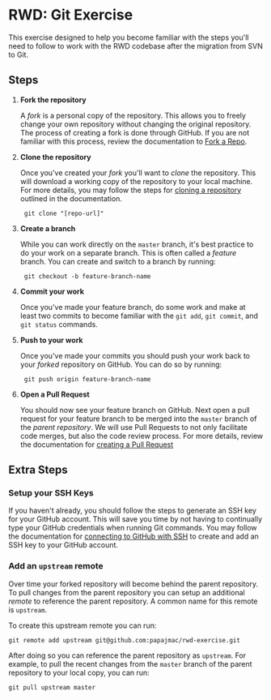 # RWD: Git Exercise

This exercise designed to help you become familiar with the steps you'll need to follow to work with the RWD codebase after the migration from SVN to Git.

## Steps

1. **Fork the repository**

    A *fork* is a personal copy of the repository. This allows you to freely change your own repository without changing the original repository. The process of creating a fork is done through GitHub. If you are not familiar with this process, review the documentation to [Fork a Repo](https://help.github.com/articles/fork-a-repo/).

2. **Clone the repository**

    Once you've created your *fork* you'll want to *clone* the repository. This will download a working copy of the repository to your local machine. For more details, you may follow the steps for [cloning a repository](https://help.github.com/articles/cloning-a-repository/) outlined in the documentation.
	
	` git clone "[repo-url]"`

3. **Create a branch**

    While you can work directly on the `master` branch, it's best practice to do your work on a separate branch. This is often called a *feature* branch. You can create and switch to a branch by running:
    
        git checkout -b feature-branch-name

4. **Commit your work**

    Once you've made your feature branch, do some work and make at least two commits to become familiar with the `git add`, `git commit`, and `git status` commands.

5. **Push to your work**

    Once you've made your commits you should push your work back to your *forked* repository on GitHub. You can do so by running:
    
        git push origin feature-branch-name

6. **Open a Pull Request**

    You should now see your feature branch on GitHub. Next open a pull request for your feature branch to be merged into the `master` branch of the *parent repository*. We will use Pull Requests to not only facilitate code merges, but also the code review process. For more details, review the documentation for [creating a Pull Request](https://help.github.com/articles/creating-a-pull-request/)


## Extra Steps

### Setup your SSH Keys

If you haven't already, you should follow the steps to generate an SSH key for your GitHub account. This will save you time by not having to continually type your GitHub credentials when running Git commands. You may follow the documentation for [connecting to GitHub with SSH](https://help.github.com/articles/connecting-to-github-with-ssh/) to create and add an SSH key to your GitHub account.

### Add an `upstream` remote

Over time your forked repository will become behind the parent repository. To pull changes from the parent repository you can setup an additional *remote* to reference the parent repository. A common name for this remote is `upstream`.

To create this upstream remote you can run:

    git remote add upstream git@github.com:papajmac/rwd-exercise.git

After doing so you can reference the parent repository as `upstream`. For example, to pull the recent changes from the `master` branch of the parent repository to your local copy, you can run:

    git pull upstream master
